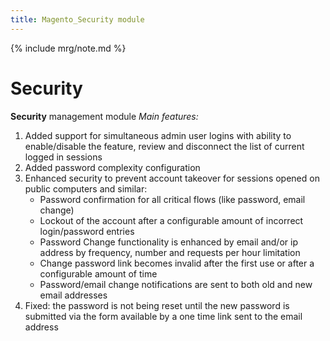 ```yaml
---
title: Magento_Security module
---
```


{% include mrg/note.md %}

# Security

**Security** management module
_Main features:_
1. Added support for simultaneous admin user logins with ability to enable/disable the feature, review and disconnect the list of current logged in sessions
2. Added password complexity configuration
3. Enhanced security to prevent account takeover for sessions opened on public computers and similar:
    * Password confirmation for all critical flows (like password, email change)
    * Lockout of the account after a configurable amount of incorrect login/password entries
    * Password Change functionality is enhanced by email and/or ip address by frequency, number and requests per hour limitation
    * Change password link becomes invalid after the first use or after a configurable amount of time
    * Password/email change notifications are sent to both old and new email addresses
4. Fixed: the password is not being reset until the new password is submitted via the form available by a one time link sent to the email address
